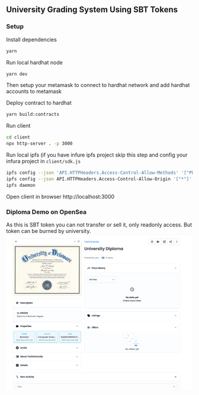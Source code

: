 ## University Grading System Using SBT Tokens

### Setup

Install dependencies
```bash
yarn
```

Run local hardhat node
```bash
yarn dev
```
Then setup your metamask to connect to hardhat network and add hardhat accounts to metamask

Deploy contract to hardhat
```bash
yarn build:contracts
```

Run client
```bash
cd client
npx http-server . -p 3000
```

Run local ipfs (if you have infure ipfs project skip this step and config your infura project in `client/sdk.js`
```bash
ipfs config --json 'API.HTTPHeaders.Access-Control-Allow-Methods' '["PUT", "GET", "POST", "OPTIONS"]'
ipfs config --json API.HTTPHeaders.Access-Control-Allow-Origin '["*"]'
ipfs daemon
```

Open client in browser http://localhost:3000

### Diploma Demo on OpenSea
As this is SBT token you can not transfer or sell it, only readonly access. But token can be burned by university.
![Token in OpenSea](https://github.com/var77/university-sbt/blob/main/demo.png?raw=true)
